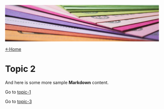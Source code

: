 <img src="https://raw.githubusercontent.com/paulhibbitts/docsify-this-multiple-page-site/main/images/andrew-pons-6-RhsUzKO6g-unsplash-cropped.jpg" alt="" class="header-image-full-width" loading="lazy">

[←Home](home.md)

# Topic 2

And here is some more sample **Markdown** content.  

Go to [topic-1](topic-1.md)

Go to [topic-3](topic-3.md)